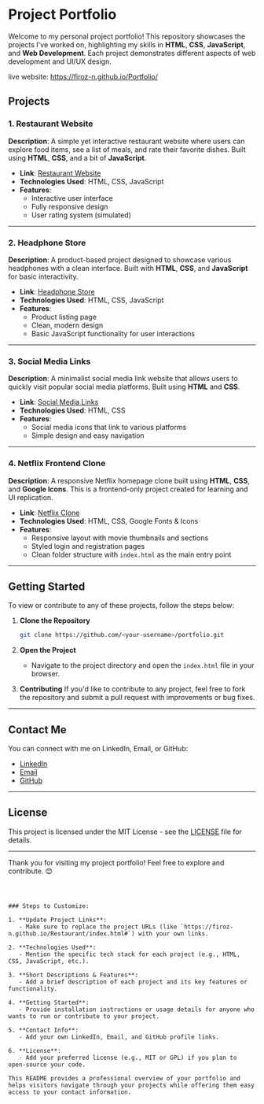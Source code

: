 # Project Portfolio

Welcome to my personal project portfolio! This repository showcases the projects I've worked on, highlighting my skills in **HTML**, **CSS**, **JavaScript**, and **Web Development**. Each project demonstrates different aspects of web development and UI/UX design. 

live website: https://firoz-n.github.io/Portfolio/

## Projects

### 1. **Restaurant Website**
**Description**: A simple yet interactive restaurant website where users can explore food items, see a list of meals, and rate their favorite dishes. Built using **HTML**, **CSS**, and a bit of **JavaScript**.

- **Link**: [Restaurant Website](https://firoz-n.github.io/Restaurant/index.html#)
- **Technologies Used**: HTML, CSS, JavaScript
- **Features**:
  - Interactive user interface
  - Fully responsive design
  - User rating system (simulated)
  
---

### 2. **Headphone Store**
**Description**: A product-based project designed to showcase various headphones with a clean interface. Built with **HTML**, **CSS**, and **JavaScript** for basic interactivity.

- **Link**: [Headphone Store](https://firoz-n.github.io/HeadPhone-Store/)
- **Technologies Used**: HTML, CSS, JavaScript
- **Features**:
  - Product listing page
  - Clean, modern design
  - Basic JavaScript functionality for user interactions

---

### 3. **Social Media Links**
**Description**: A minimalist social media link website that allows users to quickly visit popular social media platforms. Built using **HTML** and **CSS**.

- **Link**: [Social Media Links](https://firoz-n.github.io/Social-Media-Links/)
- **Technologies Used**: HTML, CSS
- **Features**:
  - Social media icons that link to various platforms
  - Simple design and easy navigation
  
---

### 4. **Netflix Frontend Clone**
**Description**: A responsive Netflix homepage clone built using **HTML**, **CSS**, and **Google Icons**. This is a frontend-only project created for learning and UI replication.

- **Link**: [Netflix Clone](https://firoz-n.github.io/Netflix-clone-simple-pages/)
- **Technologies Used**: HTML, CSS, Google Fonts & Icons  
- **Features**:
  - Responsive layout with movie thumbnails and sections  
  - Styled login and registration pages  
  - Clean folder structure with `index.html` as the main entry point

---

## Getting Started

To view or contribute to any of these projects, follow the steps below:

1. **Clone the Repository**
   ```bash
   git clone https://github.com/<your-username>/portfolio.git
   ```

2. **Open the Project**
   - Navigate to the project directory and open the `index.html` file in your browser.

3. **Contributing**
   If you'd like to contribute to any project, feel free to fork the repository and submit a pull request with improvements or bug fixes.

---

## Contact Me

You can connect with me on LinkedIn, Email, or GitHub:

- [LinkedIn](<your-linkedin-url>)
- [Email](<your-email-url>)
- [GitHub](<your-github-url>)

---

## License

This project is licensed under the MIT License - see the [LICENSE](LICENSE) file for details.

---

Thank you for visiting my project portfolio! Feel free to explore and contribute. 😊

```



### Steps to Customize:

1. **Update Project Links**: 
   - Make sure to replace the project URLs (like `https://firoz-n.github.io/Restaurant/index.html#`) with your own links.
   
2. **Technologies Used**: 
   - Mention the specific tech stack for each project (e.g., HTML, CSS, JavaScript, etc.).

3. **Short Descriptions & Features**: 
   - Add a brief description of each project and its key features or functionality.

4. **Getting Started**: 
   - Provide installation instructions or usage details for anyone who wants to run or contribute to your project.

5. **Contact Info**: 
   - Add your own LinkedIn, Email, and GitHub profile links.

6. **License**: 
   - Add your preferred license (e.g., MIT or GPL) if you plan to open-source your code.

This README provides a professional overview of your portfolio and helps visitors navigate through your projects while offering them easy access to your contact information.
